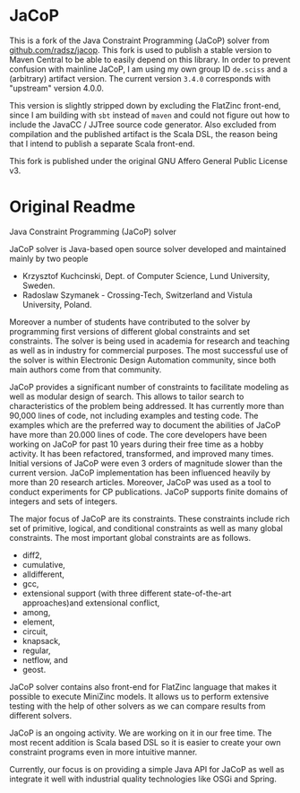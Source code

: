 JaCoP
=====

This is a fork of the Java Constraint Programming (JaCoP) solver from [github.com/radsz/jacop](https://github.com/radsz/jacop).
This fork is used to publish a stable version to Maven Central to be able to easily depend on this library.
In order to prevent confusion with mainline JaCoP, I am using my own group ID
`de.sciss` and a (arbitrary) artifact version. The current version `3.4.0` corresponds with "upstream" version 4.0.0.

This version is slightly stripped down by excluding the FlatZinc
front-end, since I am building with `sbt` instead of `maven` and could not figure out how to include the JavaCC / JJTree
source code generator. Also excluded from compilation and the published artifact is the Scala DSL, the reason being that
I intend to publish a separate Scala front-end.

This fork is published under the original GNU Affero General Public License v3.

# Original Readme

Java Constraint Programming (JaCoP) solver

JaCoP solver is Java-based open source solver developed and maintained mainly by two people
- Krzysztof Kuchcinski, Dept. of Computer Science, Lund University, Sweden.
- Radoslaw Szymanek - Crossing-Tech, Switzerland and Vistula University, Poland.

Moreover a number of students have contributed to the solver by programming first versions of different global
constraints and set constraints. The solver is being used in academia for research and teaching as well as in
industry for commercial purposes. The most successful use of the solver is within Electronic Design Automation
community, since both main authors come from that community.

JaCoP provides a significant number of constraints to facilitate modeling as well as modular design of search.
This allows to tailor search to characteristics of the problem being addressed. It has currently more than 90,000 lines
of code, not including examples and testing code. The examples which are the preferred way to document the abilities of
JaCoP have more than 20.000 lines of code. The core developers have been working on JaCoP for past 10 years during their
free time as a hobby activity. It has been refactored, transformed, and improved many times. Initial versions of JaCoP
were even 3 orders of magnitude slower than the current version. JaCoP implementation has been influenced heavily by
more than 20 research articles. Moreover, JaCoP was used as a tool to conduct experiments for CP publications.
JaCoP supports finite domains of integers and sets of integers.

The major focus of JaCoP are its constraints. These constraints include rich set of primitive, logical, and
conditional constraints as well as many global constraints. The most important global constraints are as follows.

- diff2,
- cumulative,
- alldifferent,
- gcc,
- extensional support (with three different state-of-the-art approaches)and extensional conflict,
- among,
- element,
- circuit,
- knapsack,
- regular,
- netflow, and
- geost.

JaCoP solver contains also front-end for FlatZinc language that makes it possible to execute MiniZinc models. It allows
us to perform extensive testing with the help of other solvers as we can compare results from different solvers.

JaCoP is an ongoing activity. We are working on it in our free time. The most recent addition is Scala based DSL so
it is easier to create your own constraint programs even in more intuitive manner.

Currently, our focus is on providing a simple Java API for JaCoP as well as integrate it well with industrial quality
technologies like OSGi and Spring.

